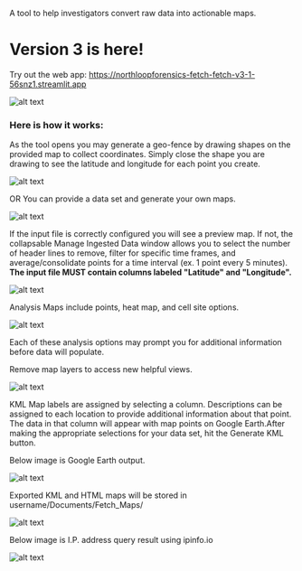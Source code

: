 A tool to help investigators convert raw data into actionable maps. 

# Version 3 is here!

Try out the web app: https://northloopforensics-fetch-fetch-v3-1-56snz1.streamlit.app

![alt text](https://user-images.githubusercontent.com/73806121/228633379-85d9099e-33b9-4ccf-841f-9f012e994a85.png)

### Here is how it works:

As the tool opens you may generate a geo-fence by drawing shapes on the provided map to collect coordinates. Simply close the shape you are drawing to see the latitude and longitude for each point you create. 

![alt text](https://user-images.githubusercontent.com/73806121/228658331-31734cbf-5ee8-4ce9-b3c3-68b76b802609.png)

OR  You can provide a data set and generate your own maps.

![alt text](https://user-images.githubusercontent.com/73806121/228634875-80765455-a23b-48a2-abe7-80dc9c930c8b.png)

If the input file is correctly configured you will see a preview map. If not, the collapsable Manage Ingested Data window allows you to select the number of header lines to remove, filter for specific time frames, and average/consolidate points for a time interval (ex. 1 point every 5 minutes).  **The input file MUST contain columns labeled "Latitude" and "Longitude".**

![alt text](https://user-images.githubusercontent.com/73806121/228635721-460059b3-dab4-4f1f-b652-6c9f586df7ab.png)

Analysis Maps include points, heat map, and cell site options.

![alt text](https://user-images.githubusercontent.com/73806121/228637473-05096005-f11b-46f1-bf14-58629ef7e2c0.png)

Each of these analysis options may prompt you for additional information before data will populate. 

Remove map layers to access new helpful views.

![alt text](https://user-images.githubusercontent.com/73806121/228639100-54afb552-2309-4f5c-80a4-1e82b46ef334.png)

KML Map labels are assigned by selecting a column. Descriptions can be assigned to each location to provide additional information about that point. The data in that column will appear with map points on Google Earth.After making the appropriate selections for your data set, hit the Generate KML button.  

Below image is Google Earth output.

![alt text](https://user-images.githubusercontent.com/73806121/216791825-56539e9d-67fc-483c-b8b7-1052e5805f0b.png)

Exported KML and HTML maps will be stored in username/Documents/Fetch_Maps/

![alt text](https://user-images.githubusercontent.com/73806121/228637714-52c48ce7-6400-491c-a58e-7cd537fcab3d.png)

Below image is I.P. address query result using ipinfo.io

![alt text](https://user-images.githubusercontent.com/73806121/228654864-60173577-0cfc-4ab7-bcab-a8eabd65d764.png)

